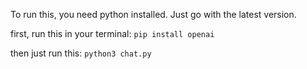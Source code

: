 To run this, you need python installed. Just go with the latest version.

first, run this in your terminal:
```pip install openai```

then just run this:
```python3 chat.py```